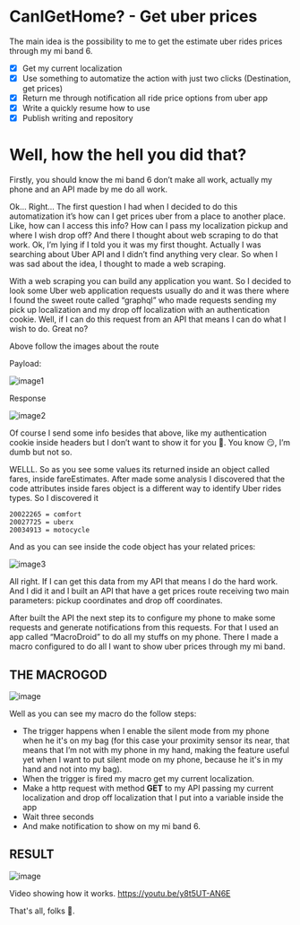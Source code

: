 # CanIGetHome? - Get uber prices

The main idea is the possibility to me to get the estimate uber rides prices through my mi band 6.

- [x]  Get my current localization
- [x]  Use something to automatize the action with just two clicks (Destination, get prices)
- [x]  Return me through notification all ride price options from uber app
- [x]  Write a quickly resume how to use
- [x]  Publish writing and repository

# **Well**, **how the hell you did that**?

Firstly, you should know the mi band 6 don’t make all work, actually my phone and an API made by me do all work.

Ok… Right… The first question I had when I decided to do this automatization it’s how can I get prices uber from a place to another place. Like, how can I access this info? How can I pass my localization pickup and where I wish drop off? And there I thought about web scraping to do that work. Ok, I’m lying if I told you it was my first thought. Actually I was searching about Uber API and I didn’t find anything very clear. So when I was sad about the idea, I thought to made a web scraping.

With a web scraping you can build any application you want. So I decided to look some Uber web application requests usually do and it was there where I found the sweet route called “graphql” who made requests sending my pick up localization and my drop off localization with an authentication cookie. Well, if I can do this request from an API that means I can do what I wish to do. Great no?

Above follow the images about the route

Payload:

![image1](https://user-images.githubusercontent.com/58860863/174215464-edb54c72-00da-42c8-bce9-8cb9d8eb4bc1.png)

Response

![image2](https://user-images.githubusercontent.com/58860863/174215492-8a7ac7ac-73e0-47fd-b05f-af75974e97b6.png)

Of course I send some info besides that above, like my authentication cookie inside headers but I don’t want to show it for you 🥵. You  know 😏, I’m dumb but not so.

WELLL. So as you see some values its returned inside an object called fares, inside fareEstimates. After made some analysis I discovered that the code attributes inside fares object is a different way to identify Uber rides types. So I discovered it 

```
20022265 = comfort
20027725 = uberx
20034913 = motocycle
```

And as you can see inside the code object has your related prices:

![image3](https://user-images.githubusercontent.com/58860863/174215528-b3516158-c98e-4fc7-967c-a252ad0a2fee.png)

All right. If I can get this data from my API that means I do the hard work. And I did it and I built an API that have a get prices route receiving two main parameters: pickup coordinates and drop off coordinates.

After built the API the next step its to configure my phone to make some requests and generate notifications from this requests. For that I used an app called “MacroDroid” to do all my stuffs on my phone. There I made a macro configured to do all I want to show uber prices through my mi band.

## **THE MACROGOD**

![image](https://user-images.githubusercontent.com/58860863/174417315-7f70bad0-a456-4455-b649-659f5c70cdd1.png)

Well as you can see my macro do the follow steps:

- The trigger happens when I enable the silent mode from my phone when he it's on my bag (for this case your proximity sensor its near, that means that I’m not with my phone in my hand, making the feature useful yet when I want to put silent mode on my phone, because he it's in my hand and not into my bag).
- When the trigger is fired my macro get my current localization.
- Make a http request with method **GET** to my API passing my current localization and drop off localization that I put into a variable inside the app
- Wait three seconds
- And make notification to show on my mi band 6.

## **RESULT**

![image](https://user-images.githubusercontent.com/58860863/174217064-7388052c-67a2-462a-b2af-7b20e099f55c.png)

Video showing how it works.
https://youtu.be/y8t5UT-AN6E

That's all, folks 🐷.
